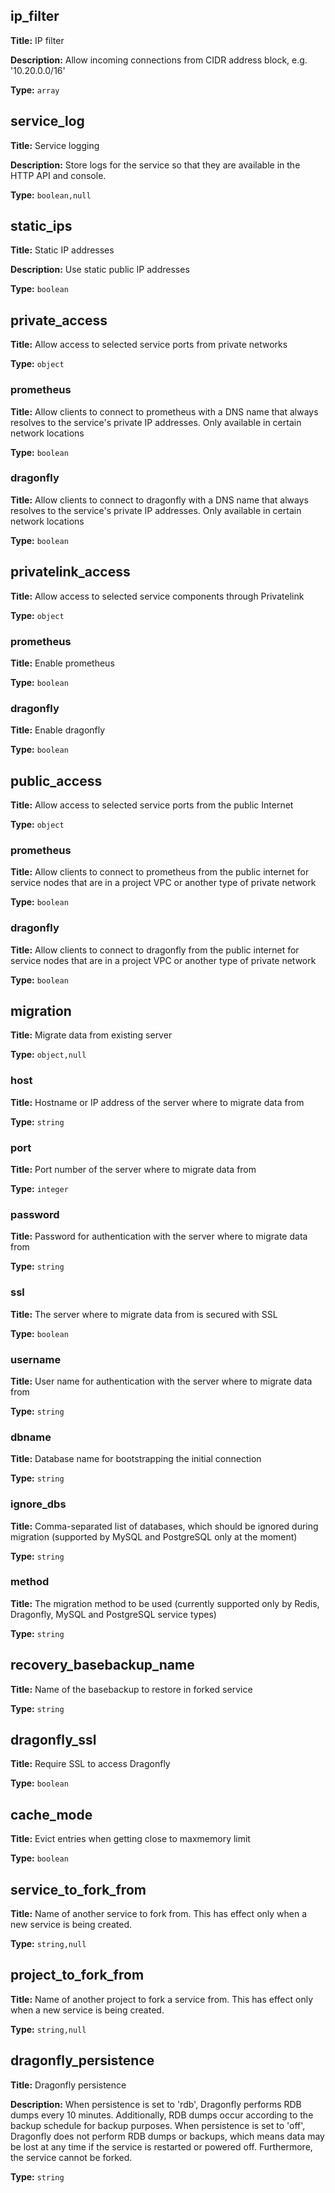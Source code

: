## ip_filter

**Title:** IP filter

**Description:** Allow incoming connections from CIDR address block, e.g. '10.20.0.0/16'

**Type:** `array`

## service_log

**Title:** Service logging

**Description:** Store logs for the service so that they are available in the HTTP API and console.

**Type:** `boolean,null`

## static_ips

**Title:** Static IP addresses

**Description:** Use static public IP addresses

**Type:** `boolean`

## private_access

**Title:** Allow access to selected service ports from private networks


**Type:** `object`

### prometheus

**Title:** Allow clients to connect to prometheus with a DNS name that always resolves to the service's private IP addresses. Only available in certain network locations


**Type:** `boolean`

### dragonfly

**Title:** Allow clients to connect to dragonfly with a DNS name that always resolves to the service's private IP addresses. Only available in certain network locations


**Type:** `boolean`

## privatelink_access

**Title:** Allow access to selected service components through Privatelink


**Type:** `object`

### prometheus

**Title:** Enable prometheus


**Type:** `boolean`

### dragonfly

**Title:** Enable dragonfly


**Type:** `boolean`

## public_access

**Title:** Allow access to selected service ports from the public Internet


**Type:** `object`

### prometheus

**Title:** Allow clients to connect to prometheus from the public internet for service nodes that are in a project VPC or another type of private network


**Type:** `boolean`

### dragonfly

**Title:** Allow clients to connect to dragonfly from the public internet for service nodes that are in a project VPC or another type of private network


**Type:** `boolean`

## migration

**Title:** Migrate data from existing server


**Type:** `object,null`

### host

**Title:** Hostname or IP address of the server where to migrate data from


**Type:** `string`

### port

**Title:** Port number of the server where to migrate data from


**Type:** `integer`

### password

**Title:** Password for authentication with the server where to migrate data from


**Type:** `string`

### ssl

**Title:** The server where to migrate data from is secured with SSL


**Type:** `boolean`

### username

**Title:** User name for authentication with the server where to migrate data from


**Type:** `string`

### dbname

**Title:** Database name for bootstrapping the initial connection


**Type:** `string`

### ignore_dbs

**Title:** Comma-separated list of databases, which should be ignored during migration (supported by MySQL and PostgreSQL only at the moment)


**Type:** `string`

### method

**Title:** The migration method to be used (currently supported only by Redis, Dragonfly, MySQL and PostgreSQL service types)


**Type:** `string`

## recovery_basebackup_name

**Title:** Name of the basebackup to restore in forked service


**Type:** `string`

## dragonfly_ssl

**Title:** Require SSL to access Dragonfly


**Type:** `boolean`

## cache_mode

**Title:** Evict entries when getting close to maxmemory limit


**Type:** `boolean`

## service_to_fork_from

**Title:** Name of another service to fork from. This has effect only when a new service is being created.


**Type:** `string,null`

## project_to_fork_from

**Title:** Name of another project to fork a service from. This has effect only when a new service is being created.


**Type:** `string,null`

## dragonfly_persistence

**Title:** Dragonfly persistence

**Description:** When persistence is set to 'rdb', Dragonfly performs RDB dumps every 10 minutes. Additionally, RDB dumps occur according to the backup schedule for backup purposes. When persistence is set to 'off', Dragonfly does not perform RDB dumps or backups, which means data may be lost at any time if the service is restarted or powered off. Furthermore, the service cannot be forked.

**Type:** `string`

    
